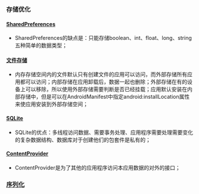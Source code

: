 ### 存储优化
#### [SharedPreferences]()
+ SharedPreferences的缺点是：只能存储boolean、int、float、long、string五种简单的数据类型；
#### [文件存储]()
+ 内存存储空间内的文件默认只有创建文件的应用可以访问，而外部存储所有应用都可以访问；内部存储在应用卸载后，数据一起也删除；外部存储在有的设备上可以移除，所以使用外部存储需要判断是否已经挂载；应用默认安装在内部存储中，但是可以在AndroidManifest中指定android:installLocation属性来使应用安装到外部存储空间；
#### [SQLite]()
+ SQLite的优点：多线程访问数据、需要事务处理、应用程序需要处理需要变化的复杂数据结构、数据库对于创建他们的包套件是私有的；
#### [ContentProvider]()
+ ContentProvider是为了其他的应用程序访问本应用数据的对外的接口；
### [序列化](https://github.com/ningbaoqi/PerformanceOptimization/blob/master/README-xuliehua.md)

